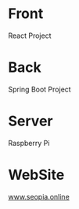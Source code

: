 # Front

React Project

# Back

Spring Boot Project

# Server

Raspberry Pi

# WebSite

www.seopia.online